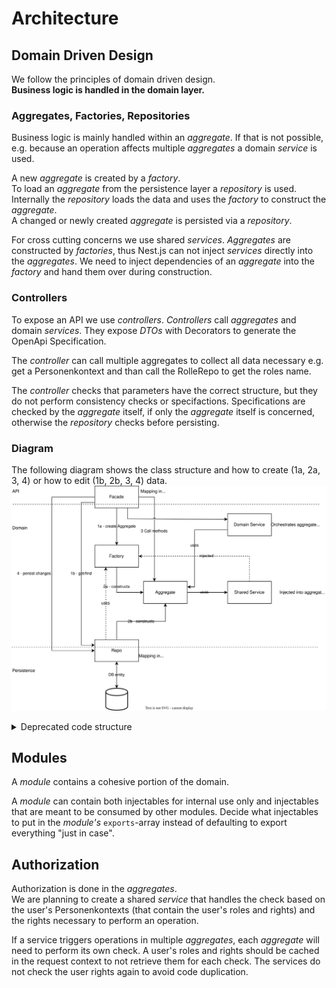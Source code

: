 # Architecture

## Domain Driven Design

We follow the principles of domain driven design.<br>
**Business logic is handled in the domain layer.**

### Aggregates, Factories, Repositories ###
Business logic is mainly handled within an *aggregate*. If that is not possible, e.g. because an operation affects multiple *aggregates* a domain *service* is used.<br>

A new *aggregate* is created by a *factory*.<br>
To load an *aggregate* from the persistence layer a *repository* is used. Internally the *repository* loads the data and uses the *factory* to construct the *aggregate*.<br>
A changed or newly created *aggregate* is persisted via a *repository*.<br>

For cross cutting concerns we use shared *services*. *Aggregates* are constructed by *factories*, thus Nest.js can not inject *services* directly into the *aggregates*. We need to inject dependencies of an *aggregate* into the *factory* and hand them over during construction.

### Controllers ###

To expose an API we use *controllers*. *Controllers* call *aggregates* and domain *services*. They expose *DTOs* with Decorators to generate the OpenApi Specification.

The *controller* can call multiple aggregates to collect all data necessary e.g. get a Personenkontext and than call the RolleRepo to get the roles name.

The *controller* checks that parameters have the correct structure, but they do not perform consistency checks or specifactions. Specifications are checked by the *aggregate* itself, if only the *aggregate* itself is concerned, otherwise the *repository* checks before persisting.

### Diagram ###
The following diagram shows the class structure and how to create (1a, 2a, 3, 4) or how to edit (1b, 2b, 3, 4) data.
![Class Structure](./img/class-structure.v2.svg "Source of draw.io diagram is embedded in the file")

<details>
<summary>Deprecated code structure</summary>
Old modules still follow the class structure as it was defined in dBildungscloud.

![Deprecated Class Structure](./img/deprectated-class-structure.v1.svg "Source of draw.io diagram is embedded in the file")
</details>

## Modules

A *module* contains a cohesive portion of the domain. <br>

A *module* can contain both injectables for internal use only and injectables that are meant to be consumed by other modules.
Decide what injectables to put in the *module's* `exports`-array instead of defaulting to export everything "just in case".

## Authorization

Authorization is done in the *aggregates*.<br>
We are planning to create a shared *service* that handles the check based on the user's Personenkontexts (that contain the user's roles and rights) and the rights necessary to perform an operation.

If a service triggers operations in multiple *aggregates*, each *aggregate* will need to perform its own check. A user's roles and rights should be cached in the request context to not retrieve them for each check.
The services do not check the user rights again to avoid code duplication.
